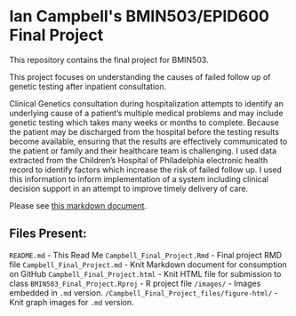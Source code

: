 # Ian Campbell's BMIN503/EPID600 Final Project

This repository contains the final project for BMIN503.

This project focuses on understanding the causes of failed follow up of genetic testing after inpatient consultation. 

Clinical Genetics consultation during hospitalization attempts to identify an underlying cause of a patient’s multiple medical problems and may include genetic testing which takes many weeks or months to complete. Because the patient may be discharged from the hospital before the testing results become available, ensuring that the results are effectively communicated to the patient or family and their healthcare team is challenging. I used data extracted from the Children’s Hospital of Philadelphia electronic health record to identify factors which increase the risk of failed follow up. I used this information to inform implementation of a system including clinical decision support in an attempt to improve timely delivery of care.

Please see [this markdown document](https://github.com/ianmcampbell/BMIN503_Final_Project/blob/master/Campbell_Final_Project.md).

## Files Present:
`README.md` - This Read Me
`Campbell_Final_Project.Rmd` - Final project RMD file
`Campbell_Final_Project.md` - Knit Markdown document for consumption on GitHub
`Campbell_Final_Project.html` - Knit HTML file for submission to class
`BMIN503_Final_Project.Rproj` - R project file
`/images/` - Images embedded in `.md` version.
`/Campbell_Final_Project_files/figure-html/` - Knit graph images for `.md` version.
